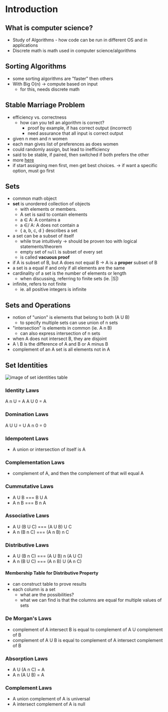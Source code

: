 # Introduction

## What is computer science?
- Study of Algorithms - how code can be run in different OS and in applications
- Discrete math is math used in computer science/algorithms

## Sorting Algorithms
- some sorting algorithms are "faster" then others
- With Big O(n) -> compute based on input
  - for this, needs discrete math

## Stable Marriage Problem
- efficiency vs. correctness
  - how can you tell an algorithm is correct?
    - proof by example, if has correct output (incorrect)
    - need assurance that all input is correct output
-  given n men and n women
  - each man gives list of preferences as does women
  - could randomly assign, but lead to inefficiency
  - said to be stable, if paired, then switched if both prefers the other
  - more [here](https://www.youtube.com/watch?v=Qcv1IqHWAzg)
  - if start assigning men first, men get best choices.
    -> if want a specific option, must go first

## Sets
- common math object
- **set** is unordered collection of objects
  - with elements or members.
  - A set is said to contain elements
  - a ∈ A: A contains a
  - a ∈/ A: A does not contain a
  - { a, b, c, d } describes a set
- a set can be a subset of itself
  - while true intuitively -> should be proven too with logical statements/theorem
  - empty set of `null` is subset of every set
  - is called **vacuous proof**
- if A is subset of B, but A does not equal B
  -> A is a **proper** subset of B
- a set is a equal if and only if all elements are the same
- cardinality of a set is the number of elements or length
  - when discussing, referring to finite sets (ie. |S|)
- infinite, refers to not finite
  - ie. all positive integers is infinite

## Sets and Operations
- notion of "union" is elements that belong to both (A U B)
  - to specify multiple sets can use union of n sets
- "intersection" is elements in common (ie. A n B)
  - can also express intersection of n sets
- when A does not intersect B, they are disjoint
- A \ B is the difference of A and B or A minus B
- complement of an A set is all elements not in A

## Set Identities

![image of set identities table](http://www.cs.tulane.edu/~carola/teaching/cmps2170/fall14/slides/setIdentities.jpg)

### Identity Laws
A n U = A
A U 0 = A

### Domination Laws
A U U = U
A n 0 = 0

### Idempotent Laws
- A union or intersection of itself is A

### Complementation Laws
- complement of A, and then the complement of that will equal A

### Cummutative Laws
- A U B === B U A
- A n B === B n A

### Associative Laws
- A U (B U C) === (A U B) U C
- A n (B n C) === (A n B) n C

### Distributive Laws
- A U (B n C) === (A U B) n (A U C)
- A n (B U C) === (A n B) U (A n C)

#### Membership Table for Distributive Property
- can construct table to prove results
- each column is a set
  - what are the possibilities?
  - what we can find is that the columns are equal for multiple values of sets

### De Morgan's Laws
- complement of A intersect B is equal to complement of A U complement of B
- complement of A U B is equal to complement of A intersect complement of B

### Absorption Laws
- A U (A n C) = A
- A n (A U B) = A

### Complement Laws
- A union complement of A is universal
- A intersect complement of A is null
